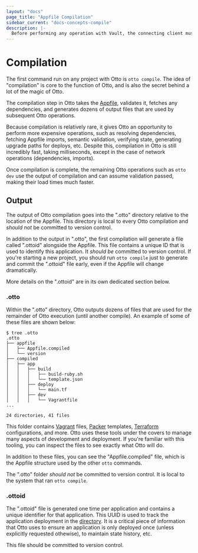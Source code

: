 ```yaml
---
layout: "docs"
page_title: "Appfile Compilation"
sidebar_current: "docs-concepts-compile"
description: |-
  Before performing any operation with Vault, the connecting client must be authenticated.
---
```


# Compilation

The first command run on any project with Otto is `otto compile`.
The idea of "compilation" is core to the function of Otto, and is
also the secret behind a lot of the magic of Otto.

The compilation step in Otto takes the [Appfile](/docs/concepts/appfile.html),
validates it, fetches any dependencies, and generates dozens of output
files that are used by subsequent Otto operations.

Because compilation is relatively rare, it gives Otto an opportunity to
perform more expensive operations, such as resolving dependencies,
fetching Appfile imports, semantic validation, verifying state,
generating upgrade paths for deploys, etc. Despite this, compilation in
Otto is still incredibly fast, taking milliseconds, except in the case
of network operations (dependencies, imports).

Once compilation is complete, the remaining Otto operations such as
`otto dev` use the output of compilation and can assume validation passed,
making their load times much faster.

## Output

The output of Otto compilation goes into the ".otto" directory relative
to the location of the Appfile. This directory is local to every Otto
compilation and _should not_ be committed to version control.

In addition to the output in ".otto", the first compilation will generate
a file called ".ottoid" alongside the Appfile. This file contains a unique
ID that is used to identify this application. It _should be_ committed to
version control. If you're starting a new project, you should run
`otto compile` just to generate and commit the ".ottoid" file early, even
if the Appfile will change dramatically.

More details on the ".ottoid" are in its own dedicated section below.

### .otto

Within the ".otto" directory, Otto outputs dozens of files that are used
for the remainder of Otto execution (until another compile). An example
of some of these files are shown below:

```
$ tree .otto
.otto
├── appfile
│   ├── Appfile.compiled
│   └── version
├── compiled
│   ├── app
│   │   ├── build
│   │   │   ├── build-ruby.sh
│   │   │   └── template.json
│   │   ├── deploy
│   │   │   └── main.tf
│   │   ├── dev
│   │   │   └── Vagrantfile
...

24 directories, 41 files
```

This folder contains [Vagrant](https://vagrantup.com) files,
[Packer](https://packer.io) templates, [Terraform](https://terraform.io)
configurations, and more. Otto uses these tools under the covers to
manage many aspects of development and deployment. If you're familiar with
this tooling, you can inspect the files to see exactly what Otto will do.

In addition to these files, you can see the "Appfile.compiled" file, which
is the Appfile structure used by the other `otto` commands.

The ".otto" folder _should not_ be committed to version control. It is
local to the system that ran `otto compile`.

### .ottoid

The ".ottoid" file is generated one time per application and contains
a unique identifier for that application. This UUID is used to track the
application deployment in the [directory](/docs/concepts/directory.html).
It is a critical piece of information that Otto uses to ensure an application
is only deployed once (unless explicitly requested othewise), to maintain
state history, etc.

This file should be committed to version control.
